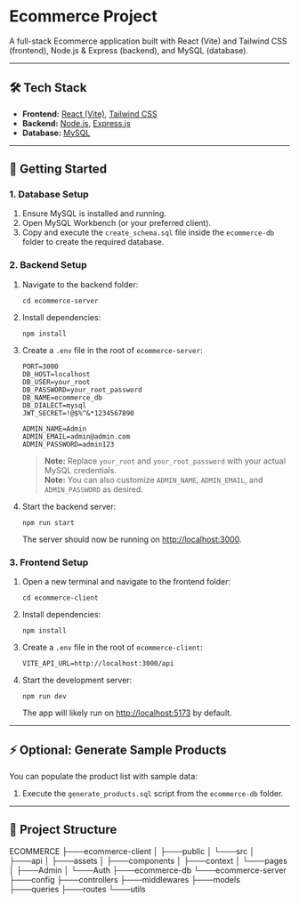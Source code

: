 # Ecommerce Project

A full-stack Ecommerce application built with React (Vite) and Tailwind CSS (frontend), Node.js & Express (backend), and MySQL (database).

---

## 🛠️ Tech Stack

- **Frontend:** [React (Vite)](https://vitejs.dev/), [Tailwind CSS](https://tailwindcss.com/)
- **Backend:** [Node.js](https://nodejs.org/), [Express.js](https://expressjs.com/)
- **Database:** [MySQL](https://www.mysql.com/)

---

## 🚀 Getting Started

### 1. Database Setup

1. Ensure MySQL is installed and running.
2. Open MySQL Workbench (or your preferred client).
3. Copy and execute the `create_schema.sql` file inside the `ecommerce-db` folder to create the required database.

### 2. Backend Setup

1. Navigate to the backend folder:
   ```
   cd ecommerce-server
   ```
2. Install dependencies:
   ```
   npm install
   ```
3. Create a `.env` file in the root of `ecommerce-server`:

   ```
   PORT=3000
   DB_HOST=localhost
   DB_USER=your_root
   DB_PASSWORD=your_root_password
   DB_NAME=ecommerce_db
   DB_DIALECT=mysql
   JWT_SECRET=!@$%^&*1234567890

   ADMIN_NAME=Admin
   ADMIN_EMAIL=admin@admin.com
   ADMIN_PASSWORD=admin123
   ```

   > **Note:** Replace `your_root` and `your_root_password` with your actual MySQL credentials.  
   > **Note:** You can also customize `ADMIN_NAME`, `ADMIN_EMAIL`, and `ADMIN_PASSWORD` as desired.

4. Start the backend server:
   ```
   npm run start
   ```
   The server should now be running on [http://localhost:3000](http://localhost:3000).

### 3. Frontend Setup

1. Open a new terminal and navigate to the frontend folder:
   ```
   cd ecommerce-client
   ```
2. Install dependencies:
   ```
   npm install
   ```
3. Create a `.env` file in the root of `ecommerce-client`:

   ```
   VITE_API_URL=http://localhost:3000/api
   ```

4. Start the development server:
   ```
   npm run dev
   ```
   The app will likely run on [http://localhost:5173](http://localhost:5173) by default.

---

## ⚡ Optional: Generate Sample Products

You can populate the product list with sample data:

1. Execute the `generate_products.sql` script from the `ecommerce-db` folder.

---

## 📂 Project Structure

ECOMMERCE
├───ecommerce-client
│ ├───public
│ └───src
│ ├───api
│ ├───assets
│ ├───components
│ ├───context
│ └───pages
│ ├───Admin
│ └───Auth
├───ecommerce-db
└───ecommerce-server
├───config
├───controllers
├───middlewares
├───models
├───queries
├───routes
└───utils
